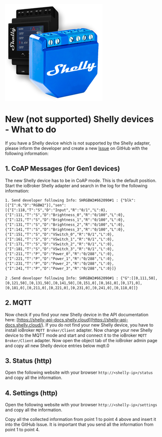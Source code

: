 ![Logo](../../../admin/shelly.png)

# New (not supported) Shelly devices - What to do
If you have a Shelly device which is not supported by the Shelly adapter, please inform the developer and create a new [Issue](https://github.com/iobroker-community-adapters/ioBroker.shelly/issues) on GitHub with the following information:

## 1. CoAP Messages (for Gen1 devices)
The new Shelly device has to be in CoAP mode. This is the default position. Start the ioBroker Shelly adapter and search in the log for the following information:

```
1. Send developer following Info: SHRGBW2#662090#1 : {"blk":[{"I":0,"D":"RGBW2"}],"sen":[{"I":118,"T":"S","D":"Input","R":"0/1","L":0},{"I":111,"T":"S","D":"Brightness_0","R":"0/100","L":0},{"I":121,"T":"S","D":"Brightness_1","R":"0/100","L":0},{"I":131,"T":"S","D":"Brightness_2","R":"0/100","L":0},{"I":141,"T":"S","D":"Brightness_3","R":"0/100","L":0},{"I":151,"T":"S","D":"VSwitch_0","R":"0/1","L":0},{"I":161,"T":"S","D":"VSwitch_1","R":"0/1","L":0},{"I":171,"T":"S","D":"VSwitch_2","R":"0/1","L":0},{"I":181,"T":"S","D":"VSwitch_3","R":"0/1","L":0},{"I":211,"T":"P","D":"Power_0","R":"0/288","L":0},{"I":221,"T":"P","D":"Power_1","R":"0/288","L":0},{"I":231,"T":"P","D":"Power_2","R":"0/288","L":0},{"I":241,"T":"P","D":"Power_3","R":"0/288","L":0}]}

2 .Send developer following Info: SHRGBW2#662090#1 : {"G":[[0,111,50],[0,121,50],[0,131,50],[0,141,50],[0,151,0],[0,161,0],[0,171,0],[0,181,0],[0,211,0],[0,221,0],[0,231,0],[0,241,0],[0,118,0]]}
```

## 2. MQTT
Now check if you find your new Shelly device in the  API documentation here: [https://shelly-api-docs.shelly.cloud](https://shelly-api-docs.shelly.cloud/). If you do not find your new Shelly device, you have to install ioBroker `MQTT Broker/Client` adapter. Now change your new Shelly device to the MQTT mode and start and connect it to the ioBroker `MQTT Broker/Client` adapter. Now open the object tab of the ioBroker admin page and copy all new Shelly device entries below mqtt.0

## 3. Status (http)
Open the following website with your browser ```http://<shelly-ip>/status``` and copy all the information.

## 4. Settings (http)
Open the following website with your browser ```http://<shelly-ip>/settings``` and copy all the information.

Copy all the collected information from point 1 to point 4 above and insert it into the GitHub Issue. It is important that you send all the information from point 1 to point 4.
